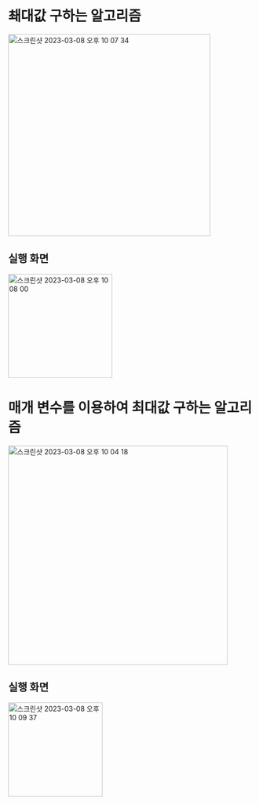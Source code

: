# 쵀대값 구하는 알고리즘
<img width="412" alt="스크린샷 2023-03-08 오후 10 07 34" src="https://user-images.githubusercontent.com/106642094/223721046-205bcfa6-4a4e-4270-abb0-1456a0bcf278.png">


## 실행 화면
<img width="212" alt="스크린샷 2023-03-08 오후 10 08 00" src="https://user-images.githubusercontent.com/106642094/223721119-5553b646-650b-4d3d-8645-517867eea1a6.png">


# 매개 변수를 이용하여 최대값 구하는 알고리즘

<img width="447" alt="스크린샷 2023-03-08 오후 10 04 18" src="https://user-images.githubusercontent.com/106642094/223720417-2846cb98-ca70-45da-bc7f-2b1f15c0cdb8.png">

## 실행 화면

<img width="192" alt="스크린샷 2023-03-08 오후 10 09 37" src="https://user-images.githubusercontent.com/106642094/223721434-bab6ed0b-137e-4a3a-8bb4-b57ddda21eb5.png">

